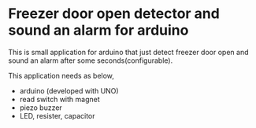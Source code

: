 # Freezer door open detector and sound an alarm for arduino

This is small application for arduino that just detect freezer door open and sound an alarm after some seconds(configurable).

This application needs as below,

* arduino (developed with UNO)
* read switch with magnet
* piezo buzzer
* LED, resister, capacitor
